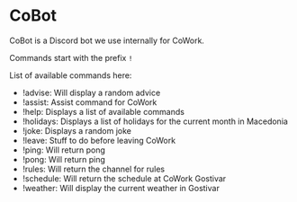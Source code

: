 # CoBot

CoBot is a Discord bot we use internally for CoWork.

Commands start with the prefix `!`

List of available commands here:
- !advise: Will display a random advice
- !assist: Assist command for CoWork
- !help: Displays a list of available commands
- !holidays: Displays a list of holidays for the current  month in Macedonia
- !joke: Displays a random joke
- !leave: Stuff to do before leaving CoWork
- !ping: Will return pong
- !pong: Will return ping
- !rules: Will return the channel for rules
- !schedule: Will return the schedule at CoWork Gostivar
- !weather: Will display the current weather in Gostivar